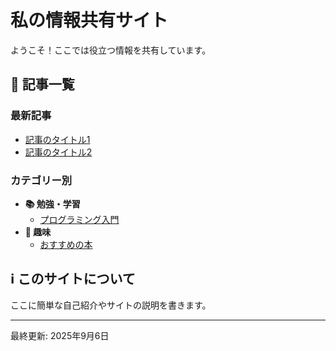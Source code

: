# 私の情報共有サイト

ようこそ！ここでは役立つ情報を共有しています。

## 📝 記事一覧

### 最新記事
- [記事のタイトル1](./posts/article1.md)
- [記事のタイトル2](./posts/article2.md)

### カテゴリー別
- **📚 勉強・学習**
  - [プログラミング入門](./posts/programming.md)
- **🎯 趣味**
  - [おすすめの本](./posts/books.md)

## ℹ️ このサイトについて

ここに簡単な自己紹介やサイトの説明を書きます。

---
最終更新: 2025年9月6日
